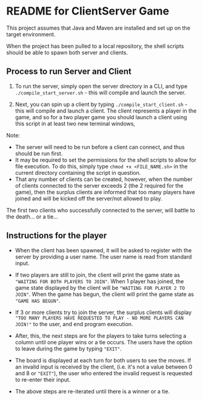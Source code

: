 # README for ClientServer Game

This project assumes that Java and Maven are installed and set up on the target environment. 

When the project has been pulled to a local repository, the shell scripts should be able to spawn both server and clients. 

## Process to run Server and Client

1. To run the server, simply open the server directory in a CLI, and type `./compile_start_server.sh` - this will compile and launch the server. 

2. Next, you can spin up a client by typing `./compile_start_client.sh` - this will compile and launch a client. The client represents a player in the game, and so for a two player game you should launch a client using this script in at least two new terminal windows, 

Note:
- The server will need to be run before a client can connect, and thus should be run first.
- It may be required to set the permissions for the shell scripts to allow for file execution. To do this, simply type 
`chmod +x <FILE_NAME.sh>` in the current directory containing the script in question.
- That any number of clients can be created, however, when the number of clients connected to the server exceeds 2 (the 2 required for the 
game), then the surplus clients are informed that too many players have joined and will be kicked off the server/not allowed to play.

The first two clients who successfully connected to the server, will battle to the death... or a tie...

## Instructions for the player
- When the client has been spawned, it will be asked to register with the server by providing a user name. The user name is read from standard input. 

- If two players are still to join, the client will print the game state as  `"WAITING FOR BOTH PLAYERS TO JOIN"`. 
When 1 player has joined, the game state displayed by the client will be `"WAITING FOR PLAYER 2 TO JOIN"`.
When the game has begun, the client will print the game state as `"GAME HAS BEGUN"`. 

- If 3 or more clients try to join the server, the surplus clients will display `"TOO MANY PLAYERS HAVE REQUESTED TO PLAY - NO MORE PLAYERS CAN JOIN!"` to the user, and end program execution. 

- After, this, the next steps are for the players to take turns selecting a column until one player wins or a tie occurs. The users have the option to leave during the game by typing `"EXIT"`.

- The board is displayed at each turn for both users to see the moves. If an invalid input is received by the client, (i.e. it's not a value between 0 and 8 or `"EXIT"`), the user who entered the invalid request is requested to re-enter their input.

- The above steps are re-iterated until there is a winner or a tie. 


